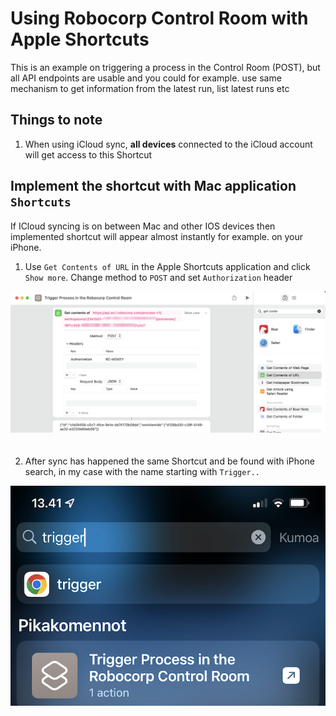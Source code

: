 # Using Robocorp Control Room with Apple Shortcuts

This is an example on triggering a process in the Control Room (POST), but all API endpoints are usable and you could for example. use same mechanism to get information from the latest run, list latest runs etc

## Things to note

1. When using iCloud sync, **all devices** connected to the iCloud account will get access to this Shortcut 

## Implement the shortcut with Mac application `Shortcuts`

If ICloud syncing is on between Mac and other IOS devices then implemented shortcut will appear almost instantly for example. on your iPhone.

1. Use `Get Contents of URL` in the Apple Shortcuts application and click `Show more`. Change method to `POST` and set `Authorization` header

<img src="apple_shortcuts.png" style="margin-bottom:20px">

2. After sync has happened the same Shortcut and be found with iPhone search, in my case with the name starting with `Trigger..`

<img src="iphone_shortcut.png" style="margin-bottom:20px">
